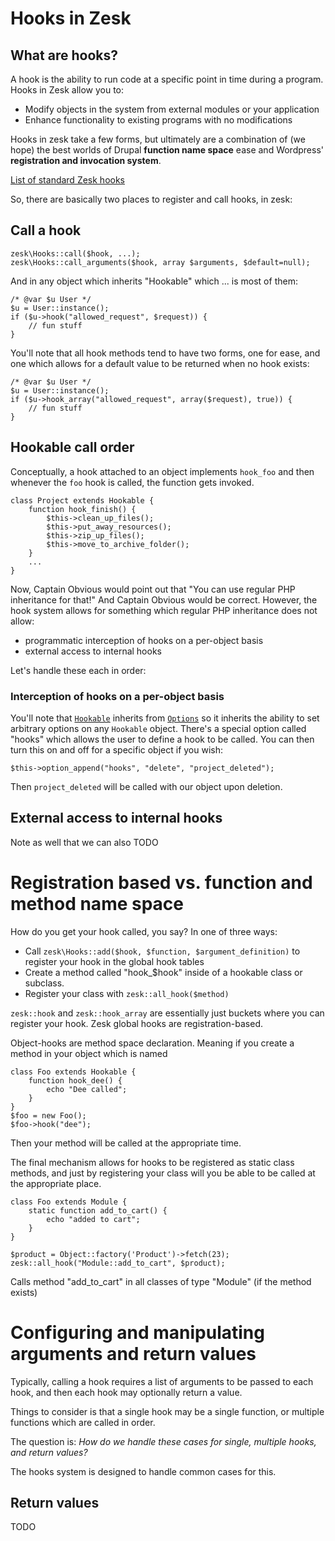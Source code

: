 # Hooks in Zesk

## What are hooks?

A hook is the ability to run code at a specific point in time during a program. Hooks in Zesk allow you to:

- Modify objects in the system from external modules or your application
- Enhance functionality to existing programs with no modifications

Hooks in zesk take a few forms, but ultimately are a combination of (we hope) the best worlds 
of Drupal __function name space__ ease and Wordpress' __registration and invocation system__.

[List of standard Zesk hooks](hooks-list.md)

So, there are basically two places to register and call hooks, in zesk:

## Call a hook

    zesk\Hooks::call($hook, ...);
	zesk\Hooks::call_arguments($hook, array $arguments, $default=null);
	
And in any object which inherits "Hookable" which ... is most of them:

    /* @var $u User */
    $u = User::instance();
	if ($u->hook("allowed_request", $request)) {
		// fun stuff
	}

You'll note that all hook methods tend to have two forms, one for ease, and one which allows for 
a default value to be returned when no hook exists:

	/* @var $u User */
	$u = User::instance();
	if ($u->hook_array("allowed_request", array($request), true)) {
		// fun stuff
	}

## Hookable call order

Conceptually, a hook attached to an object implements `hook_foo` and then whenever the `foo` hook is called, the function gets invoked.

	class Project extends Hookable {
		function hook_finish() {
			$this->clean_up_files();
			$this->put_away_resources();
			$this->zip_up_files();
			$this->move_to_archive_folder();
		}
		...
	}
	
Now, Captain Obvious would point out that "You can use regular PHP inheritance for that!" And Captain Obvious would be correct. However, the hook system allows for something which regular PHP inheritance does not allow: 

- programmatic interception of hooks on a per-object basis
- external access to internal hooks

Let's handle these each in order:

### Interception of hooks on a per-object basis

You'll note that [`Hookable`](`hookable.md`) inherits from [`Options`](options.md) so it inherits the ability to set arbitrary options on any `Hookable` object. There's a special option called "hooks" which allows the user to define a hook to be called. You can then turn this on and off for a specific object if you wish:

	$this->option_append("hooks", "delete", "project_deleted");
	
Then `project_deleted` will be called with our object upon deletion.

## External access to internal hooks

Note as well that we can also TODO
	
# Registration based vs. function and method name space

How do you get your hook called, you say? In one of three ways:

- Call `zesk\Hooks::add($hook, $function, $argument_definition)` to register your hook in the global hook tables
- Create a method called "hook_$hook" inside of a hookable class or subclass.
- Register your class with `zesk::all_hook($method)`

`zesk::hook` and `zesk::hook_array` are essentially just buckets where you can register your hook. 
Zesk global hooks are registration-based. 

Object-hooks are method space declaration. Meaning if you create a method in your object which is
named 

	class Foo extends Hookable {
		function hook_dee() {
			echo "Dee called";
		}
	}
	$foo = new Foo();
	$foo->hook("dee");

Then your method will be called at the appropriate time.

The final mechanism allows for hooks to be registered as static class methods, and just by 
registering your class will you be able to be called at the appropriate place.

	class Foo extends Module {
 		static function add_to_cart() {
			echo "added to cart";
		}
	}
	
	$product = Object::factory('Product')->fetch(23);
	zesk::all_hook("Module::add_to_cart", $product);
	
Calls method "add_to_cart" in all classes of type "Module" (if the method exists)
	
# Configuring and manipulating arguments and return values

Typically, calling a hook requires a list of arguments to be passed to each hook, and then each hook may optionally return a value.

Things to consider is that a single hook may be a single function, or multiple functions which are called in order.

The question is: _How do we handle these cases for single, multiple hooks, and return values?_

The hooks system is designed to handle common cases for this.

## Return values

TODO